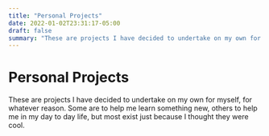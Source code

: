 ```yaml
---
title: "Personal Projects"
date: 2022-01-02T23:31:17-05:00
draft: false
summary: "These are projects I have decided to undertake on my own for myself, for whatever reason. Some are to help me learn something new, others to help me in my day to day life, and most just because I thought they were cool."
---
```


# Personal Projects

These are projects I have decided to undertake on my own for myself, for whatever reason. Some are to help me learn something new, others to help me in my day to day life, but most exist just because I thought they were cool. 
